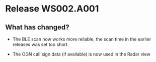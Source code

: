 # Release WS002.A001

## What has changed?

- The BLE scan now works more reliable, the scan time in the earlier releases was set too short.

- The OGN call sign data (if available) is now used in the Radar view

  
